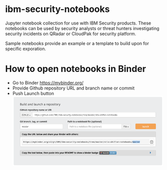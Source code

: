 # ibm-security-notebooks
Jupyter notebook collection for use with IBM Security products. These notebooks can be used by security analysts or threat hunters investigating security incidents on QRadar or CloudPak for security platform. 

Sample notebooks provide an example or a template to build upon for specific exporation.

# How to open notebooks in Binder
- Go to Binder https://mybinder.org/
- Provide Github repository URL and branch name or commit
- Push Launch button
![Example](./images/Binder.png)